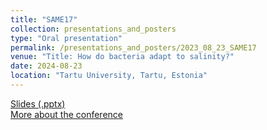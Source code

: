 ```yaml
---
title: "SAME17"
collection: presentations_and_posters
type: "Oral presentation"
permalink: /presentations_and_posters/2023_08_23_SAME17
venue: "Title: How do bacteria adapt to salinity?"
date: 2024-08-23
location: "Tartu University, Tartu, Estonia"
---
```


[Slides (.pptx)](/files/KTJ_SAME_2023.pptx)  
[More about the conference](https://onlineexpo.com/en/same17tartu/)

